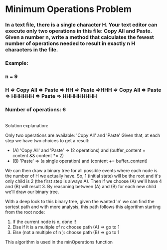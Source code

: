 # Minimum Operations Problem

### In a text file, there is a single character H. Your text editor can execute only two operations in this file: Copy All and Paste. Given a number n, write a method that calculates the fewest number of operations needed to result in exactly n H characters in the file.
### Example:
### n = 9

### H => Copy All => Paste => HH => Paste =>HHH => Copy All => Paste => HHHHHH => Paste => HHHHHHHHH

### Number of operations: 6
<br>
Solution explanation:

Only two operations are available: 'Copy All' and 'Paste'
Given that, at each step we have two choices to get a result:
- (A) 'Copy All' and 'Paste' => (2 operations) and (buffer_content = content
&& content *= 2)
- (B) 'Paste' => (a single operation) and (content += buffer_content)

We can then draw a binary tree for all possible events where each node is
the number of H we actually have. So, 1 (initial state) will be the root and
it's only child is 2 (the first step is always A). Then if we choose (A) we'll
have 4 and (B) will result 3. By reasoning between (A) and (B) for each new
child we'll draw our binary tree.

With a deep look to this binary tree, given the wanted 'n' we can find the
sortest path and with more analysis, this path follows this algorithm starting
from the root node:
1) If the current node is n, done !!
2) Else if it is a multiple of n: choose path (A) => go to 1
2) Else (not a multiple of n ): choose path (B) => go to 1

This algorithm is used in the minOperations function
